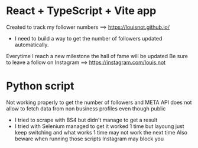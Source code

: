 # React + TypeScript + Vite app

Created to track my follower numbers ==> https://louisnot.github.io/
  - I need to build a way to get the number of followers updated automatically. 

Everytime I reach a new milestone the hall of fame will be updated
Be sure to leave a follow on Instagram ==> https://instagram.com/louis.not


# Python script
Not working properly to get the number of followers and META API does not allow to fetch data from non business profiles even though public
  - I tried to scrape with BS4 but didn't manage to get a result
  - I tried with Selenium managed to get it worked 1 time but layoung just keep switching and what works 1 time may not work the next time
Also beware when running those scripts Instagram may block you
